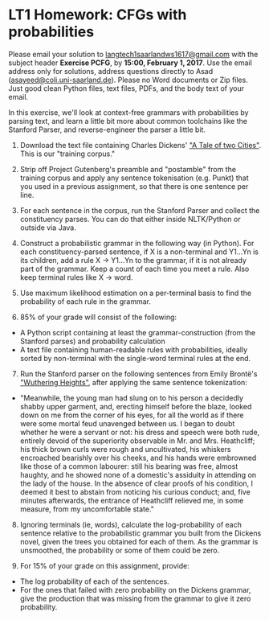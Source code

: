 # LT1 Homework: CFGs with probabilities

Please email your solution to langtech1saarlandws1617@gmail.com with the subject header **Exercise PCFG**, by **15:00, February 1, 2017**.  Use the email address only for solutions, address questions directly to Asad (asayeed@coli.uni-saarland.de).  Please no Word documents or Zip files. Just good clean Python files, text files, PDFs, and the body text of your email.

In this exercise, we'll look at context-free grammars with probabilities by parsing text, and learn a little bit more about common toolchains like the Stanford Parser, and reverse-engineer the parser a little bit.

1. Download the text file containing Charles Dickens' ["A Tale of two Cities"](http://www.gutenberg.org/files/98/98-0.txt). This is our "training corpus."

2. Strip off Project Gutenberg's preamble and "postamble" from the training corpus
and apply any sentence tokenisation (e.g. Punkt) that you used in a previous assignment, so that there is one sentence per line.

3. For each sentence in the corpus, run the Stanford Parser and collect the constituency parses.  You can do that either inside NLTK/Python or outside via Java.

4. Construct a probabilistic grammar in the following way (in Python). For each constituency-parsed sentence, if X is a non-terminal and Y1...Yn is its children, add a rule X -> Y1...Yn to the grammar, if it is not already part of the grammar. Keep a count of each time you meet a rule.  Also keep terminal rules like X -> word.

5. Use maximum likelihood estimation on a per-terminal basis to find the probability of each rule in the grammar.

6. 85% of your grade will consist of the following:
 * A Python script containing at least the grammar-construction (from the Stanford parses) and probability calculation
 * A text file containing human-readable rules with probabilities, ideally sorted by non-terminal with the single-word terminal rules at the end.

7. Run the Stanford parser on the following sentences from Emily Brontë's ["Wuthering Heights"](http://www.gutenberg.org/cache/epub/768/pg768.txt), after applying the same sentence tokenization:
 * "Meanwhile, the young man had slung on to his person a decidedly shabby upper garment, and, erecting himself before the blaze, looked down on me from the corner of his eyes, for all the world as if there were some mortal feud unavenged between us.  I began to doubt whether he were a servant or not: his dress and speech were both rude, entirely devoid of the superiority observable in Mr. and Mrs. Heathcliff; his thick brown curls were rough and uncultivated, his whiskers encroached bearishly over his cheeks, and his hands were embrowned like those of a common labourer: still his bearing was free, almost haughty, and he showed none of a domestic's assiduity in attending on the lady of the house.  In the absence of clear proofs of his condition, I deemed it best to abstain from noticing his curious conduct; and, five minutes afterwards, the entrance of Heathcliff relieved me, in some measure, from my uncomfortable state."

8. Ignoring terminals (ie, words), calculate the log-probability of each sentence relative to the probabilistic grammar you built from the Dickens novel, given the trees you obtained for each of them. As the grammar is unsmoothed, the probability or some of them could be zero.

9. For 15% of your grade on this assignment, provide:
 * The log probability of each of the sentences.
 * For the ones that failed with zero probability on the Dickens grammar, give the production that was missing from the grammar to give it zero probability.

